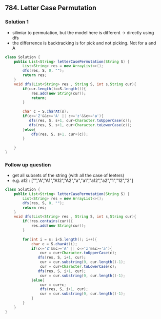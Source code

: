 ## 784. Letter Case Permutation


### Solution 1
- silimiar to permutation, but the model here is different -> directly using dfs
- the differrence is backtracking is for pick and not picking. Not for a and A

```java
class Solution {
    public List<String> letterCasePermutation(String S) {
        List<String> res = new ArrayList<>();
        dfs(res, S, 0, "");
        return res;
    }
    void dfs(List<String> res , String S, int s,String cur){
        if(cur.length()==S.length()){
            res.add(new String(cur));
            return;
        }
        
        char c = S.charAt(s);
        if(c<='Z'&&c>='A' || c<='z'&&c>='a'){
           dfs(res, S, s+1, cur+Character.toUpperCase(c));
           dfs(res, S, s+1, cur+Character.toLowerCase(c));
        }else{
            dfs(res, S, s+1, cur+(c));
        }
        
    }
}
```

### Follow up question
- get all subsets of the string (with all the case of leeters)
- e.g. a12 : ["","A","A1","A12","A2","a","a1","a12","a2","1","12","2"]
```java
class Solution {
    public List<String> letterCasePermutation(String S) {
        List<String> res = new ArrayList<>();
        dfs(res, S, 0, "");
        return res;
    }
    void dfs(List<String> res , String S, int s,String cur){
        if(!res.contains(cur)){
            res.add(new String(cur));
        }
        
        for(int i = s; i<S.length(); i++){
            char c = S.charAt(i);
            if(c<='Z'&&c>='A' || c<='z'&&c>='a'){
                cur = cur+Character.toUpperCase(c);
               dfs(res, S, i+1, cur);
                cur = cur.substring(0, cur.length()-1);
                cur = cur+Character.toLowerCase(c);
               dfs(res, S, i+1, cur);
                cur = cur.substring(0, cur.length()-1);
            }else{
                cur = cur+c;
                dfs(res, S, i+1, cur);
                cur = cur.substring(0, cur.length()-1);
            }
        }
    }
}
```
